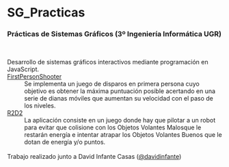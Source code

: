 # SG_Practicas
### Prácticas de Sistemas Gráficos (3º Ingeniería Informática UGR)
<br/>
<dl>
Desarrollo de sistemas gráficos interactivos mediante programación en JavaScript.
<dt> <a href="https://github.com/sefi97/DS_Practicas/tree/master/SCAV">FirstPersonShooter</a></dt>
<dd> Se implementa un juego de disparos en primera persona cuyo objetivo es obtener la máxima puntuación posible acertando en una serie de dianas móviles que aumentan su velocidad con el paso de los niveles.
</dd>

<dt> <a href="https://github.com/sefi97/DS_Practicas/tree/master/SCAV">R2D2</a></dt>
<dd> La aplicación consiste en un juego donde hay que pilotar a un robot para evitar que colisione con los Objetos Volantes Malosque le restarán energía e intentar atrapar los Objetos Volantes Buenos que le dotan de energía y/o puntos.
</dd>

</br>
Trabajo realizado junto a David Infante Casas (<a href="https://github.com/davidinfante">@davidinfante</a>)

</dl>
